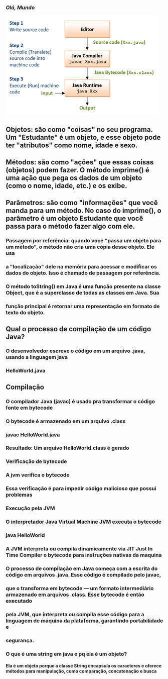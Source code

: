### *Olá, Mundo*

![img.png](img.png)

## Objetos: são como "coisas" no seu programa. Um "Estudante" é um objeto, e esse objeto pode ter "atributos" como nome, idade e sexo.

## Métodos: são como "ações" que essas coisas (objetos) podem fazer. O método imprime() é uma ação que pega os dados de um objeto (como o nome, idade, etc.) e os exibe.

## Parâmetros: são como "informações" que você manda para um método. No caso do imprime(), o parâmetro é um objeto Estudante que você passa para o método fazer algo com ele.

### Passagem por referência: quando você "passa um objeto para um método", o método não cria uma cópia desse objeto. Ele usa
### a "localização" dele na memória para acessar e modificar os dados do objeto. Isso é chamado de passagem por referência.

### O método toString() em Java é uma função presente na classe Object, que é a superclasse de todas as classes em Java. Sua
### função principal é retornar uma representação em formato de texto do objeto.

## Qual o processo de compilação de um código Java?

### O desenvolvedor escreve o código em um arquivo .java, usando a linguagem java
### HelloWorld.java

## Compilação
### O compilador Java (javac) é usado pra transformar o código fonte em bytecode
### O bytecode é armazenado em um arquivo .class
### javac HelloWorld.java
### Resultado: Um arquivo HelloWorld.class é gerado

### Verificação de bytecode
### A jvm verifica o bytecode
### Essa verificação é para impedir código malicioso que possui problemas

### Execução pela JVM
### O interpretador Java Virtual Machine JVM executa o bytecode
### java HelloWorld

### A JVM interpreta ou compila dinamicamente via JIT Just In Time Compiler o bytecode para instruções nativas da maquina
### O processo de compilação em Java começa com a escrita do código em arquivos .java. Esse código é compilado pelo javac,
### que o transforma em bytecode — um formato intermediário armazenado em arquivos .class. Esse bytecode é então executado
### pela JVM, que interpreta ou compila esse código para a linguagem de máquina da plataforma, garantindo portabilidade e
### segurança.

### O que é uma string em java e pq ela é um objeto?

#### Ela é um objeto porque a classe String encapsula os caracteres e oferece métodos para manipulação, como comparação, concatenação e busca
